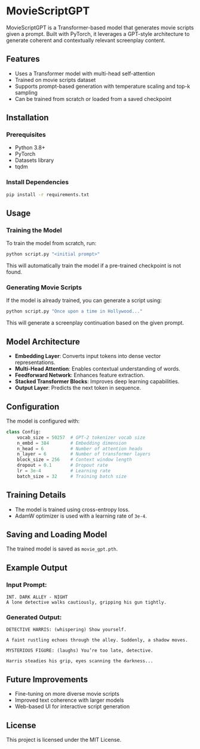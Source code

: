 # MovieScriptGPT

MovieScriptGPT is a Transformer-based model that generates movie scripts given a prompt. Built with PyTorch, it leverages a GPT-style architecture to generate coherent and contextually relevant screenplay content.

## Features
- Uses a Transformer model with multi-head self-attention
- Trained on movie scripts dataset
- Supports prompt-based generation with temperature scaling and top-k sampling
- Can be trained from scratch or loaded from a saved checkpoint

## Installation

### Prerequisites
- Python 3.8+
- PyTorch
- Datasets library
- tqdm

### Install Dependencies
```bash
pip install -r requirements.txt
```

## Usage

### Training the Model
To train the model from scratch, run:
```bash
python script.py "<initial prompt>"
```
This will automatically train the model if a pre-trained checkpoint is not found.

### Generating Movie Scripts
If the model is already trained, you can generate a script using:
```bash
python script.py "Once upon a time in Hollywood..."
```
This will generate a screenplay continuation based on the given prompt.

## Model Architecture
- **Embedding Layer**: Converts input tokens into dense vector representations.
- **Multi-Head Attention**: Enables contextual understanding of words.
- **Feedforward Network**: Enhances feature extraction.
- **Stacked Transformer Blocks**: Improves deep learning capabilities.
- **Output Layer**: Predicts the next token in sequence.

## Configuration
The model is configured with:
```python
class Config:
    vocab_size = 50257  # GPT-2 tokenizer vocab size
    n_embd = 384        # Embedding dimension
    n_head = 6          # Number of attention heads
    n_layer = 6         # Number of transformer layers
    block_size = 256    # Context window length
    dropout = 0.1       # Dropout rate
    lr = 3e-4           # Learning rate
    batch_size = 32     # Training batch size
```

## Training Details
- The model is trained using cross-entropy loss.
- AdamW optimizer is used with a learning rate of `3e-4`.

## Saving and Loading Model
The trained model is saved as `movie_gpt.pth`.

## Example Output
### Input Prompt:
```text
INT. DARK ALLEY - NIGHT
A lone detective walks cautiously, gripping his gun tightly.
```
### Generated Output:
```text
DETECTIVE HARRIS: (whispering) Show yourself.

A faint rustling echoes through the alley. Suddenly, a shadow moves.

MYSTERIOUS FIGURE: (laughs) You’re too late, detective.

Harris steadies his grip, eyes scanning the darkness...
```

## Future Improvements
- Fine-tuning on more diverse movie scripts
- Improved text coherence with larger models
- Web-based UI for interactive script generation

## License
This project is licensed under the MIT License.

